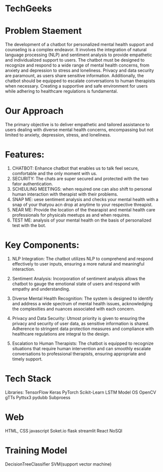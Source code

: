 # TechGeeks

# Problem Staement 
The development of a chatbot for personalized mental health support and counseling is a complex endeavor. It involves the integration of natural language processing (NLP) and sentiment analysis to provide empathetic and individualized support to users. The chatbot must be designed to recognize and respond to a wide range of mental health concerns, from anxiety and depression to stress and loneliness. Privacy and data security are paramount, as users share sensitive information. Additionally, the chatbot should be equipped to escalate conversations to human therapists when necessary. Creating a supportive and safe environment for users while adhering to healthcare regulations is fundamental.


# Our Approach
The primary objective is to deliver empathetic and tailored assistance to users dealing with diverse mental health concerns, encompassing but not limited to anxiety, depression, stress, and loneliness.

# Features:
1. CHATBOT: Enhance chatbot that enables us to talk feel secure, comfortable and the only moment with us.
2. SECURITY: The chats are super secured and protected with the two fator authentication.
3. SCHEULING MEETINGS: when required one can also shift to personal human interaction with  therapist with their problems.
4. SNAP ME: uese sentiment analysis and checks your mental health with a snap of your thatyou acn drop at anytime to your respective threapist.
5. NEAR ME: Provide the location of the thearapist and mental health care professionals for physicals meetups as and when requires.
6. TEST ME: analysis of your mental health on the basis of personalized test with the bot. 



# Key Components:
1. NLP Integration: The chatbot utilizes NLP to comprehend and respond effectively to user inputs, ensuring a more natural and meaningful interaction.

2. Sentiment Analysis: Incorporation of sentiment analysis allows the chatbot to gauge the emotional state of users and respond with empathy and understanding.

3. Diverse Mental Health Recognition: The system is designed to identify and address a wide spectrum of mental health issues, acknowledging the complexities and nuances associated with each concern.

4. Privacy and Data Security: Utmost priority is given to ensuring the privacy and security of user data, as sensitive information is shared. Adherence to stringent data protection measures and compliance with healthcare regulations are integral to the design.

5. Escalation to Human Therapists: The chatbot is equipped to recognize situations that require human intervention and can smoothly escalate conversations to professional therapists, ensuring appropriate and timely support.

 # Tech Stack
  Libraries:
  TensorFlow 
  Keras
  PyTorch 
  Scikit-Learn
  LSTM Model
  OS
  OpenCV
  gTTs
  Pyttsx3
  pydubb
  Subproess


 # Web 
 HTML, CSS
 javascript 
 Soket.io
 flask
 streamlit
 React
 NoSQl
 
 # Training Model
 DecisionTreeClassifier
 SVM(support vector machine)
 
